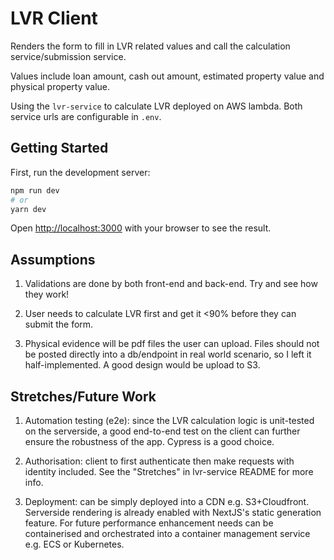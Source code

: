 # LVR Client

Renders the form to fill in LVR related values and call the calculation service/submission service.

Values include loan amount, cash out amount, estimated property value and physical property value.

Using the `lvr-service` to calculate LVR deployed on AWS lambda. Both service urls are configurable in `.env`.

## Getting Started

First, run the development server:

```bash
npm run dev
# or
yarn dev
```

Open [http://localhost:3000](http://localhost:3000) with your browser to see the result.

## Assumptions

1. Validations are done by both front-end and back-end. Try and see how they work!

2. User needs to calculate LVR first and get it <90% before they can submit the form.

3. Physical evidence will be pdf files the user can upload. Files should not be posted directly into a db/endpoint in real world scenario, so I left it half-implemented. A good design would be upload to S3.

## Stretches/Future Work

1. Automation testing (e2e): since the LVR calculation logic is unit-tested on the serverside, a good end-to-end test on the client can further ensure the robustness of the app. Cypress is a good choice.

2. Authorisation: client to first authenticate then make requests with identity included. See the "Stretches" in lvr-service README for more info.

3. Deployment: can be simply deployed into a CDN e.g. S3+Cloudfront. Serverside rendering is already enabled with NextJS's static generation feature. For future performance enhancement needs can be containerised and orchestrated into a container management service e.g. ECS or Kubernetes.
